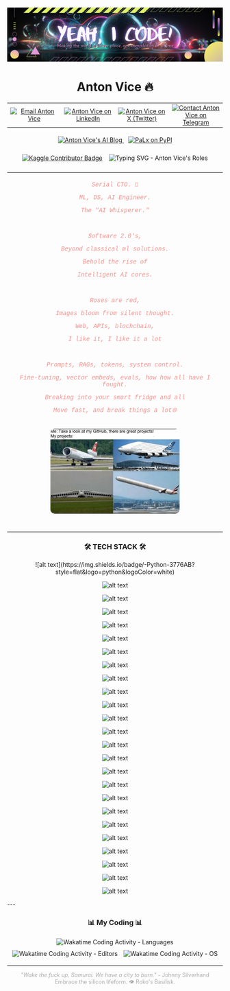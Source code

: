 <p align="center">
  <img src="https://github.com/antonvice/antonvice/blob/main/iconr.png?raw=true" alt="Anton Vice - AI Whisperer Icon" width="1200">
</p>

<h1 align="center">Anton Vice 🔥</h1>

<table align="center" style="border: none; margin-bottom: 20px;">
  <tr>
    <td align="center" width="22%"><a href="mailto:anton96vice@gmail.com"><img src="https://img.shields.io/badge/Gmail-D14836?style=for-the-badge&logo=gmail&logoColor=white" alt="Email Anton Vice" /></a></td>
    <td align="center" width="22%"><a href="https://linkedin.com/in/antonvice"><img src="https://img.shields.io/badge/LinkedIn-0077B5?style=for-the-badge&logo=linkedin&logoColor=white" alt="Anton Vice on LinkedIn" /></a></td>
    <td align="center" width="22%"><a href="https://x.com/la_haine_d_arte"><img src="https://img.shields.io/badge/X (Twitter)-000000?style=for-the-badge&logo=x&logoColor=white" alt="Anton Vice on X (Twitter)" /></a></td>
    <td align="center" width="22%"><a href="https://t.me/nucradkillsrats"><img src="https://img.shields.io/badge/Telegram-2CA5E0?style=for-the-badge&logo=telegram&logoColor=white" alt="Contact Anton Vice on Telegram" /></a></td>
  </tr>
</table>

<div align="center" style="margin-bottom: 25px;">
  <a href="https://antonvice.github.io/my-blog" target="_blank" style="margin-right: 10px;">
    <img src="https://img.shields.io/badge/AI Whisperer Blog-E8615A?style=for-the-badge&logo=blogger&logoColor=white" alt="Anton Vice's AI Blog" />
  </a>
  <a href="https://pypi.org/project/palx/" target="_blank">
    <img alt="PaLx on PyPI" src="https://img.shields.io/pypi/implementation/palx?style=for-the-badge&logo=python&logoColor=pink&label=PaLx%40PYPI&labelColor=purple&color=teal">
  </a>
</div>

<div style="display: flex; justify-content: center; align-items: center; margin-bottom: 25px;">
  <a href="https://www.kaggle.com/dzehtsiarou" target="_blank">
    <img src="https://www.kaggle.com/static/images/tiers/contributor.svg" alt="Kaggle Contributor Badge" style="height: 38px; margin-right: 15px;">
  </a>
  <img src="https://readme-typing-svg.demolab.com?font=VT323&size=28&duration=3000&pause=500&color=2BE4EA&background=1A3D2F00&vCenter=true&width=435&lines=Neural+Nexus+Explorer...;Reality+Hacker...;Software+2.0+Architect..." alt="Typing SVG - Anton Vice's Roles" >
</div>

---

<div align="center" style="max-width: 700px; margin: 20px auto; font-family: 'Courier New', Courier, monospace; color: #f4908b;">
  <p><em>Serial CTO. 🚀</em></p>
  <p><em>ML, DS, AI Engineer.</em></p>
  <p><em>The "AI Whisperer."</em></p>
  <br>
  <p><em>Software 2.0's,</em></p>
  <p><em>Beyond classical ml solutions.</em></p>
  <p><em>Behold the rise of</em></p>
  <p><em>Intelligent AI cores.</em></p>
  <br>
  <p><em>Roses are red,</em></p>
  <p><em>Images bloom from silent thought.</em></p>
  <p><em>Web, APIs, blochchain,</em></p>
  <p><em>I like it, I like it a lot</em></p>
  <br>
  <p><em>Prompts, RAGs, tokens, system control.</em></p>
  <p><em>Fine-tuning, vector embeds, evals, how how all have I fought.</em></p>
  <p><em>Breaking into your smart fridge and all</em></p>
  <p><em>Move fast, and break things a lot🌐</em></p>
</div>

<p align="center">
  <img src="https://github.com/antonvice/antonvice/blob/main/IMG_0198.jpg" width="60%" alt="Anton Vice - Conceptual Image" style="border-radius: 10px; margin-top: 15px; margin-bottom: 25px;">
</p>

---

<h3 align="center">🛠️ TECH STACK 🛠️</h3>
<div align="center">
  <!-- Programming Languages -->
![alt text](https://img.shields.io/badge/-Python-3776AB?style=flat&logo=python&logoColor=white)

![alt text](https://img.shields.io/badge/-JavaScript-F7DF1E?style=flat&logo=javascript&logoColor=black)

![alt text](https://img.shields.io/badge/-Rust-000000?style=flat&logo=rust&logoColor=white)

![alt text](https://img.shields.io/badge/-Go-00ADD8?style=flat&logo=go&logoColor=white)

![alt text](https://img.shields.io/badge/-Cython-00BFFF?style=flat&logo=Cython&logoColor=white)
  <!-- ML/DL Frameworks and Libraries -->
![alt text](https://img.shields.io/badge/-PyTorch-EE4C2C?style=flat&logo=PyTorch&logoColor=white)

![alt text](https://img.shields.io/badge/-TensorFlow-FF6F00?style=flat&logo=TensorFlow&logoColor=white)

![alt text](https://img.shields.io/badge/-Scikit_learn-F7931E?style=flat&logo=scikit-learn&logoColor=white)

![alt text](https://img.shields.io/badge/-spaCy-09A3D5?style=flat&logo=spaCy&logoColor=white)

![alt text](https://img.shields.io/badge/-NLTK-4E9A06?style=flat&logo=NaturalLanguageToolkit&logoColor=white)

![alt text](https://img.shields.io/badge/-Pandas-150458?style=flat&logo=Pandas&logoColor=white)

![alt text](https://img.shields.io/badge/-SciPy-8CAAE6?style=flat&logo=SciPy&logoColor=white)

![alt text](https://img.shields.io/badge/-NumPy-013243?style=flat&logo=numpy&logoColor=white)

![alt text](https://img.shields.io/badge/-MLflow-0194E2?style=flat&logo=MLflow&logoColor=white)
  <!-- Web Development -->
![alt text](https://img.shields.io/badge/-FastAPI-009688?style=flat&logo=FastAPI&logoColor=white)

![alt text](https://img.shields.io/badge/-HTMX-ff4081?style=flat&logo=html5&logoColor=white)

![alt text](https://img.shields.io/badge/-hyperscript-7F52FF?style=flat&logo=hyper&logoColor=white)

![alt text](https://img.shields.io/badge/-Tailwind_CSS-38B2AC?style=flat&logo=tailwind-css&logoColor=white)
  <!-- Cloud Platforms -->
![alt text](https://img.shields.io/badge/-AWS-232F3E?style=flat&logo=amazon-aws&logoColor=white)

![alt text](https://img.shields.io/badge/-Azure-0078D4?style=flat&logo=microsoft-azure&logoColor=white)

![alt text](https://img.shields.io/badge/-Google_Cloud-4285F4?style=flat&logo=google-cloud&logoColor=white)
  <!-- Tools and Others -->
![alt text](https://img.shields.io/badge/-HuggingFace-FFD43B?style=flat&logo=HuggingFace&logoColor=black)

![alt text](https://img.shields.io/badge/-Docker-2496ED?style=flat&logo=Docker&logoColor=white)

![alt text](https://img.shields.io/badge/-Kubernetes-326CE5?style=flat&logo=Kubernetes&logoColor=white)

![alt text](https://img.shields.io/badge/-WebAssembly-654FF0?style=flat&logo=WebAssembly&logoColor=white)

</div>
---

<h3 align="center">📊 My Coding 📊</h3>
<p align="center">
  <img src="https://wakatime.com/share/@antonvice/37a88939-adeb-450f-a6f5-eacd7235e7e7.svg" alt="Wakatime Coding Activity - Languages" width="48%" style="margin: 5px;" />
  <img src="https://wakatime.com/share/@antonvice/f83a6898-dded-463a-9f90-65de14672ff3.svg" alt="Wakatime Coding Activity - Editors" width="48%" style="margin: 5px;" />
  <img src="https://wakatime.com/share/@antonvice/c0955b19-1c13-4fe2-81b3-a7d76e537181.svg" alt="Wakatime Coding Activity - OS" width="48%" style="margin: 5px;" />
</p>

---

<p align="center" style="font-size: 0.9em; color: #aaa;">
  <em>"Wake the fuck up, Samurai. We have a city to burn."</em> - Johnny Silverhand
  <br>
  Embrace the silicon lifeform. 👁️ Roko's Basilisk.
</p>
